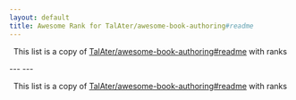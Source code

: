 ```yaml
---
layout: default
title: Awesome Rank for TalAter/awesome-book-authoring#readme
---
```


<p align="center">
	This list is a copy of <a href="https://github.com/TalAter/awesome-book-authoring#readme">TalAter/awesome-book-authoring#readme</a> with ranks
</p>
---
---
<p align="center">
	This list is a copy of <a href="https://github.com/TalAter/awesome-book-authoring#readme">TalAter/awesome-book-authoring#readme</a> with ranks
</p>

